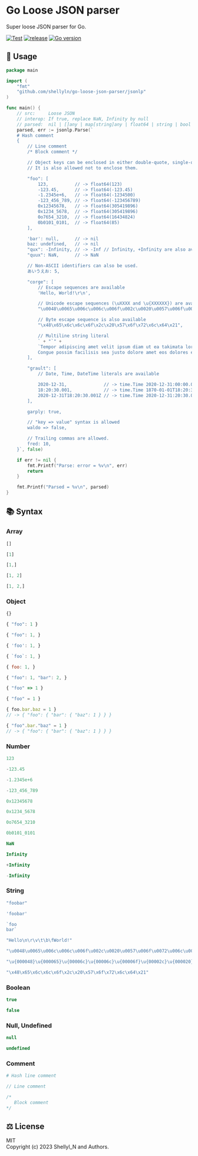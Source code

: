 # Go Loose JSON parser
Super loose JSON parser for Go.

[![Test](https://github.com/shellyln/go-loose-json-parser/actions/workflows/test.yml/badge.svg)](https://github.com/shellyln/go-loose-json-parser/actions/workflows/test.yml)
[![release](https://img.shields.io/github/v/release/shellyln/go-loose-json-parser)](https://github.com/shellyln/go-loose-json-parser/releases)
[![Go version](https://img.shields.io/github/go-mod/go-version/shellyln/go-loose-json-parser)](https://github.com/shellyln/go-loose-json-parser)


## 🚀 Usage

```go
package main

import (
    "fmt"
    "github.com/shellyln/go-loose-json-parser/jsonlp"
)

func main() {
    // src:     Loose JSON
    // interop: If true, replace NaN, Infinity by null
    // parsed:  nil | []any | map[string]any | float64 | string | bool | time.Time
    parsed, err := jsonlp.Parse(`
    # Hash comment
    {
        // Line comment
        /* Block comment */

        // Object keys can be enclosed in either double-quote, single-quote, back-quote.
        // It is also allowed not to enclose them.

        "foo": [
            123,          // -> float64(123)
            -123.45,      // -> float64(-123.45)
            -1.2345e+6,   // -> float64(-1234500)
            -123_456_789, // -> float64(-123456789)
            0x12345678,   // -> float64(305419896)
            0x1234_5678,  // -> float64(305419896)
            0o7654_3210,  // -> float64(16434824)
            0b0101_0101,  // -> float64(85)
        ],

        'bar': null,      // -> nil
        baz: undefined,   // -> nil
        "qux": -Infinity, // -> -Inf // Infinity, +Infinity are also available
        "quux": NaN,      // -> NaN

        // Non-ASCII identifiers can also be used.
        あいうえお: 5,

        "corge": [
            // Escape sequences are available
            'Hello, World!\r\n',

            // Unicode escape sequences (\uXXXX and \u{XXXXXX}) are available
            "\u0048\u0065\u006c\u006c\u006f\u002c\u0020\u0057\u006f\u0072\u006c\u0064\u0021",

            // Byte escape sequence is also available
            "\x48\x65\x6c\x6c\x6f\x2c\x20\x57\x6f\x72\x6c\x64\x21",

            // Multiline string literal
            ` + "`" +
            `Tempor adipiscing amet velit ipsum diam ut ea takimata lorem gubergren sed laoreet.
            Congue possim facilisis sea justo dolore amet eos dolores est magna.`  + "`" + `
        ],

        "grault": [
            // Date, Time, DateTime literals are available

            2020-12-31,              // -> time.Time 2020-12-31:00:00.000Z
            18:20:30.001,            // -> time.Time 1870-01-01T18:20:30.001Z
            2020-12-31T18:20:30.001Z // -> time.Time 2020-12-31:20:30.001Z
        ],

        garply: true,

        // "key => value" syntax is allowed
        waldo => false,

        // Trailing commas are allowed.
        fred: 10,
    }`, false)

    if err != nil {
        fmt.Printf("Parse: error = %v\n", err)
        return
    }

    fmt.Printf("Parsed = %v\n", parsed)
}
```


## 📚 Syntax

### Array

```js
[]
```

```js
[1]
```

```js
[1,]
```

```js
[1, 2]
```

```js
[1, 2,]
```

### Object

```js
{}
```

```js
{ "foo": 1 }
```

```js
{ "foo": 1, }
```

```js
{ 'foo': 1, }
```

```js
{ `foo`: 1, }
```

```js
{ foo: 1, }
```

```js
{ "foo": 1, "bar": 2, }
```

```js
{ "foo" => 1 }
```

```js
{ "foo" = 1 }
```

```js
{ foo.bar.baz = 1 }
// -> { "foo": { "bar": { "baz": 1 } } }
```

```js
{ "foo".bar."baz" = 1 }
// -> { "foo": { "bar": { "baz": 1 } } }
```

### Number

```js
123
```
```js
-123.45
```
```js
-1.2345e+6
```
```js
-123_456_789
```
```js
0x12345678
```
```js
0x1234_5678
```
```js
0o7654_3210
```
```js
0b0101_0101
```
```js
NaN
```
```js
Infinity
```
```js
+Infinity
```
```js
-Infinity
```

### String

```js
"foobar"
```
```js
'foobar'
```
```js
`foo
bar`
```
```js
"Hello\n\r\v\t\b\fWorld!"
```
```js
"\u0048\u0065\u006c\u006c\u006f\u002c\u0020\u0057\u006f\u0072\u006c\u0064\u0021"
```
```js
"\u{000048}\u{000065}\u{00006c}\u{00006c}\u{00006f}\u{00002c}\u{000020}\u{000057}\u{00006f}\u{000072}\u{00006c}\u{000064}\u{000021}"
```
```js
"\x48\x65\x6c\x6c\x6f\x2c\x20\x57\x6f\x72\x6c\x64\x21"
```

### Boolean

```js
true
```
```js
false
```

### Null, Undefined

```js
null
```
```js
undefined
```

### Comment

```sh
# Hash line comment
```
```js
// Line comment
```
```js
/*
   Block comment
*/
```

## ⚖️ License

MIT  
Copyright (c) 2023 Shellyl_N and Authors.
